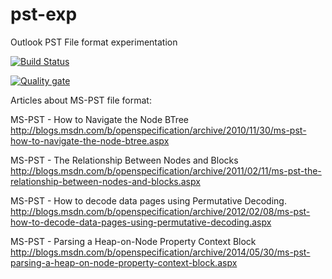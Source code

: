 # pst-exp
Outlook PST File format experimentation

[![Build Status](https://travis-ci.org/farnulfo/pst-exp.svg?branch=master)](https://travis-ci.org/farnulfo/pst-exp)

[![Quality gate](https://sonarcloud.io/api/project_badges/quality_gate?project=farnulfo_pst-exp)](https://sonarcloud.io/dashboard?id=farnulfo_pst-exp)

Articles about MS-PST file format:

MS-PST - How to Navigate the Node BTree
http://blogs.msdn.com/b/openspecification/archive/2010/11/30/ms-pst-how-to-navigate-the-node-btree.aspx

MS-PST - The Relationship Between Nodes and Blocks
http://blogs.msdn.com/b/openspecification/archive/2011/02/11/ms-pst-the-relationship-between-nodes-and-blocks.aspx

MS-PST - How to decode data pages using Permutative Decoding.
http://blogs.msdn.com/b/openspecification/archive/2012/02/08/ms-pst-how-to-decode-data-pages-using-permutative-decoding.aspx

MS-PST - Parsing a Heap-on-Node Property Context Block
http://blogs.msdn.com/b/openspecification/archive/2014/05/30/ms-pst-parsing-a-heap-on-node-property-context-block.aspx
